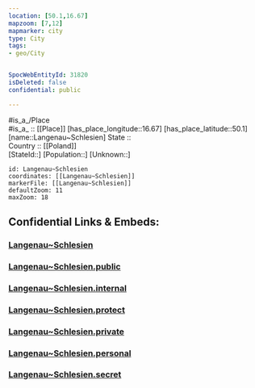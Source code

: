 ```yaml
---
location: [50.1,16.67] 
mapzoom: [7,12] 
mapmarker: city 
type: City
tags:
- geo/City


SpocWebEntityId: 31820
isDeleted: false
confidential: public

---
```

#is_a_/Place  
#is_a_ :: [[Place]] 
[has_place_longitude::16.67] 
[has_place_latitude::50.1] 
[name::Langenau~Schlesien] 
State ::  
Country :: [[Poland]]  
[StateId::] 
[Population::] 
[Unknown::] 


```leaflet
id: Langenau~Schlesien
coordinates: [[Langenau~Schlesien]] 
markerFile: [[Langenau~Schlesien]] 
defaultZoom: 11 
maxZoom: 18
```


## Confidential Links & Embeds: 

### [Langenau~Schlesien](/_Standards/Earth/Continent/Europe/Europe~East/Poland/Provinces~Poland/Lower_Silesian/City/Langenau~Schlesien.md) 

### [Langenau~Schlesien.public](/_public/Earth/Continent/Europe/Europe~East/Poland/Provinces~Poland/Lower_Silesian/City/Langenau~Schlesien.public.md) 

### [Langenau~Schlesien.internal](/_internal/Earth/Continent/Europe/Europe~East/Poland/Provinces~Poland/Lower_Silesian/City/Langenau~Schlesien.internal.md) 

### [Langenau~Schlesien.protect](/_protect/Earth/Continent/Europe/Europe~East/Poland/Provinces~Poland/Lower_Silesian/City/Langenau~Schlesien.protect.md) 

### [Langenau~Schlesien.private](/_private/Earth/Continent/Europe/Europe~East/Poland/Provinces~Poland/Lower_Silesian/City/Langenau~Schlesien.private.md) 

### [Langenau~Schlesien.personal](/_personal/Earth/Continent/Europe/Europe~East/Poland/Provinces~Poland/Lower_Silesian/City/Langenau~Schlesien.personal.md) 

### [Langenau~Schlesien.secret](/_secret/Earth/Continent/Europe/Europe~East/Poland/Provinces~Poland/Lower_Silesian/City/Langenau~Schlesien.secret.md)

